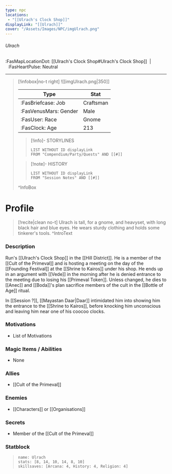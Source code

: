 ```yaml
---
type: npc
locations:
 - "[[Ulrach's Clock Shop]]"
displayLink: "[[Ulrach]]"
cover: "/Assets/Images/NPC/imgUlrach.png"
---
```

###### Ulrach
<span class="sub2">:FasMapLocationDot: [[Ulrach's Clock Shop#Ulrach's Clock Shop]]&nbsp;&nbsp;|&nbsp;&nbsp;:FasHeartPulse: Neutral </span>
___

> [!infobox|no-t right]
> ![[imgUlrach.png|350]]
>
> | Type | Stat |
> | ---- | ---- |
> | :FasBriefcase: Job |  Craftsman |
> | :FasVenusMars: Gender | Male |
> | :FasUser: Race | Gnome |
> | :FasClock: Age | 213 |
>
>> [!info]- STORYLINES
>>```dataview
>>LIST WITHOUT ID displayLink
>>FROM "Compendium/Party/Quests" AND [[#]]
>
>>[!note]- HISTORY
>>```dataview
>>LIST WITHOUT ID displayLink
>>FROM "Session Notes" AND [[#]]
>
>^InfoBox

# Profile

> [!recite|clean no-t]
>	Ulrach is tall, for a gnome, and heavyset, with long black hair and blue eyes. He wears sturdy clothing and holds some tinkerer's tools.
>^IntroText

### Description
Run's [[Ulrach's Clock Shop]] in the [[Hill District]]. He is a member of the [[Cult of the Primeval]] and is hosting a meeting on the day of the [[Founding Festival]] at the [[Shrine to Kairos]] under his shop. He ends up in an argument with [[Vede]] in the morning after he is denied entrance to the meeting due to losing his [[Primeval Token]]. Unless changed, he dies to [[Anec]] and [[Boda]]'s plan sacrifice members of the cult in the [[Bottle of Age]] ritual.

In [[Session ?]], [[Mayastan Daar|Daar]] intimidated him into showing him the entrance to the [[Shrine to Kairos]], before knocking him unconscious and leaving him near one of his coocoo clocks.

### Motivations
- List of Motivations

### Magic Items / Abilities
- None

### Allies
- [[Cult of the Primeval]]

### Enemies
- [[Characters]] or [[Organisations]]

### Secrets
- Member of the [[Cult of the Primeval]]

### Statblock
> ```statblock
> name: Ulrach
> stats: [8, 14, 10, 14, 8, 10]
> skillsaves: [Arcana: 4, History: 4, Religion: 4]
